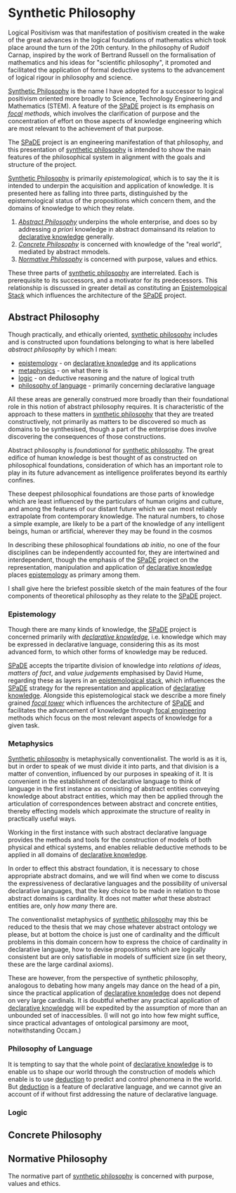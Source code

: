 # Synthetic Philosophy

Logical Positivism was that manifestation of positivism created in the wake of the great advances in the logical foundations of mathematics which took place around the turn of the 20th century.
In the philosophy of Rudolf Carnap, inspired by the work of Bertrand Russell on the formalisation of mathematics and his ideas for "scientific philosophy", it promoted and facilitated the application of formal deductive systems to the advancement of logical rigour in philosophy and science.

[Synthetic Philosophy](tlad001.md#synthetic-philosophy) is the name I have adopted for a successor to logical positivism oriented more broadly to Science, Technology Engineering and Mathematics (STEM).
A feature of the [SPaDE](tlad001.md#spade) project is its emphasis on *[focal](tlad001.md#focal) methods*, which involves the clarification of purpose and the concentration of effort on those aspects of knowledge engineering which are most relevant to the achievement of that purpose.

The [SPaDE](tlad001.md#spade) project is an engineering manifestation of that philosophy, and this presentation of [synthetic philosophy](tlad001.md#synthetic-philosophy) is intended to show the main features of the philosophical system in alignment with the goals and structure of the project.

[Synthetic Philosophy](tlad001.md#synthetic-philosophy) is primarily *epistemological*, which is to say the it is intended to underpin the acquisition and application of knowledge.
It is presented here as falling into three parts, distinguished by the epistemological status of the propositions which concern them, and the domains of knowledge to which they relate.

1. [*Abstract Philosophy*](#abstract-philosophy) underpins the whole enterprise, and does so by addressing *a priori* knowledge in abstract domainsand its relation to [declarative knowledge](tlad001.md#declarative-knowledge) generally.
2. [*Concrete Philosophy*](#concrete-philosophy) is concerned with knowledge of the "real world", mediated by abstract mmodels.
3. [*Normative Philosophy*](#normative-philosophy) is concerned with purpose, values and ethics.

These three parts of [synthetic philosophy](tlad001.md#synthetic-philosophy) are interrelated.
Each is prerequisite to its successors, and a motivator for its predecessors.
This relationship is discussed in greater detail as constituting an [Epistemological Stack](tlph003.md) which influences the architecture of the [SPaDE](tlad001.md#spade) project.

## Abstract Philosophy

Though practically, and ethically oriented, [synthetic philosophy](tlad001.md#synthetic-philosophy) includes and is constructed upon foundations belonging to what is here labelled *abstract philosophy* by which I mean:
- [epistemology](#epistemology) - on [declarative knowledge](tlad001.md#declarative-knowledge) and its applications
- [metaphysics](#metaphysics) - on what there is
- [logic](#logic) - on deductive reasoning and the nature of logical truth
- [philosophy of language](#philosophy-of-language) - primarily concerning declarative language

 All these areas are generally construed more broadly than their foundational role in this notion of abstract philosophy requires.
 It is characteristic of the approach to these matters in [synthetic philosophy](tlad001.md#synthetic-philosophy) that they are treated constructively, not primarily as matters to be discovered so much as domains to be synthesised, though a part of the enterprise does involve discovering the consequences of those constructions.

Abstract philosophy is *foundational* for [synthetic philosophy](tlad001.md#synthetic-philosophy).
The great edifice of human knowledge is best thought of as constructed on philosophical foundations, consideration of which has an important role to play in its future advancement as intelligence proliferates beyond its earthly confines.

These deepest philosophical foundations are those parts of knowledge which are least influenced by the particulars of human origins and culture, and among the features of our distant future which we can most reliably extrapolate from contemporary knowledge.
The natural numbers, to chose a simple example, are likely to be a part of the knowledge of any intelligent beings, human or artificial, wherever they may be found in the cosmos

In describing these philosophical foundations *ab initio*, no one of the four disciplines can be independently accounted for, they are intertwined and interdependent, though the emphasis of the [SPaDE](tlad001.md#spade) project on the representation, manipulation and application of [declarative knowledge](tlad001.md#declarative-knowledge) places [epistemology](tlad001.md#epistemology) as primary among them.

I shall give here the briefest possible sketch of the main features of the four components of theoretical philosophy as they relate to the [SPaDE](tlad001.md#spade) project.

### Epistemology

Though there are many kinds of knowledge, the [SPaDE](tlad001.md#spade) project is concerned primarily with *[declarative knowledge](tlad001.md#declarative-knowledge)*, i.e. knowledge which may be expressed in declarative language, considering this as its most advanced form, to which other forms of knowledge may be reduced.

[SPaDE](tlad001.md#spade) accepts the tripartite division of knowledge into *relations of ideas*, *matters of fact*, and *value judgements* emphasised by David Hume, regarding these as layers in an [epistemological stack](tlad001.md#epistemological-stack), which influences the [SPaDE](tlad001.md#spade) strategy for the representation and application of [declarative knowledge](tlad001.md#declarative-knowledge).
Alongside this epistemological stack we describe a more finely grained *[focal tower](tlad001.md#focal-tower)* which influences the architecture of [SPaDE](tlad001.md#spade) and facilitates the advancement of knowledge through [focal engineering](tlad001.md#focal-engineering) methods which focus on the most relevant aspects of knowledge for a given task.

### Metaphysics

[Synthetic philosophy](tlad001.md#synthetic-philosophy) is metaphysically conventionalist.
The world is as it is, but in order to speak of we must divide it into parts, and that division is a matter of convention, influenced by our purposes in speaking of it.
It is convenient in the establishment of declarative language to think of language in the first instance as consisting of abstract entities conveying knowledge about abstract entities, which may then be applied through the articulation of correspondences between abstract and concrete entities, thereby effecting models which approximate the structure of reality in practically useful ways.

Working in the first instance with such abstract declarative language provides the methods and tools for the construction of models of both physical and ethical systems, and enables reliable deductive methods to be applied in all domains of [declarative knowledge](tlad001.md#declarative-knowledge).

In order to effect this abstract foundation, it is necessary to chose appropriate abstract domains, and we will find when we come to discuss the expressiveness of declarative languages and the possibility of universal declarative languages, that the key choice to be made in relation to those abstract domains is cardinality.
It does not matter *what* these abstract entities are, only *how many* there are.

The conventionalist metaphysics of [synthetic philosophy](tlad001.md#synthetic-philosophy) may this be reduced to the thesis that we may chose whatever abstract ontology we please, but at bottom the choice is just one of cardinality and the difficult problems in this domain concern how to express the choice of cardinality in declarative language, how to devise propositions which are logically consistent but are only satisfiable in models of sufficient size (in set theory, these are the large cardinal axioms).

These are however, from the perspective of synthetic philosophy, analogous to debating how many angels may dance on the head of a pin, since the practical application of [declarative knowledge](tlad001.md#declarative-knowledge) does not depend on very large cardinals.
It is doubtful whether any practical application of [declarative knowledge](tlad001.md#declarative-knowledge) will be expedited by the assumption of more than an unbounded set of inaccessibles.
(I will not go into how few might suffice, since practical advantages of ontological parsimony are moot, notwithstanding Occam.)

### Philosophy of Language

It is tempting to say that the whole point of [declarative knowledge](tlad001.md#declarative-knowledge) is to enable us to shape our world through the construction of models which enable is to use [deduction](tlad001.md#deduction) to predict and control phenomena in the world.
But [deduction](tlad001.md#deduction) is a feature of declarative language, and we cannot give an account of if without first addressing the nature of declarative language.

### Logic



## Concrete Philosophy



## Normative Philosophy

The normative part of [synthetic philosophy](tlad001.md#synthetic-philosophy) is concerned with purpose, values and ethics.